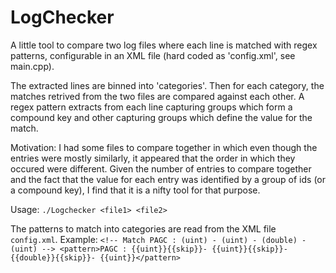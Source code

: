 # LogChecker

A little tool to compare two log files where each line is matched with regex patterns, configurable in an XML file (hard coded as 'config.xml', see main.cpp).

The extracted lines are binned into 'categories'. Then for each category, the matches retrived from the two files are compared against each other. A regex pattern extracts from each line capturing groups which form a compound key and other capturing groups which define the value for the match.

Motivation: I had some files to compare together in which even though the entries were mostly similarly, it appeared that the order in which they occured were different. Given the number of entries to compare together and the fact that the value for each entry was identified by a group of ids (or a compound key), I find that it is a nifty tool for that purpose.

Usage: `./Logchecker <file1> <file2>`

The patterns to match into categories are read from the XML file `config.xml`.
Example:
`<!-- Match PAGC : (uint) - (uint) - (double) - (uint) -->
<pattern>PAGC : {{uint}}{{skip}}- {{uint}}{{skip}}- {{double}}{{skip}}- {{uint}}</pattern>`


